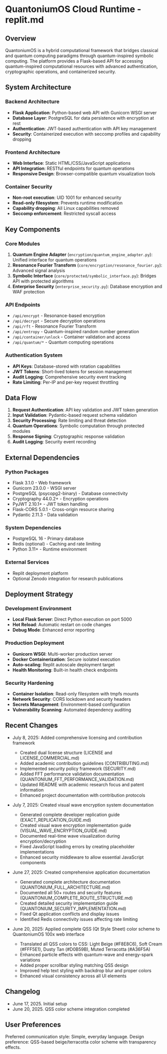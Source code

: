 # QuantoniumOS Cloud Runtime - replit.md

## Overview

QuantoniumOS is a hybrid computational framework that bridges classical and quantum computing paradigms through quantum-inspired symbolic computing. The platform provides a Flask-based API for accessing quantum-inspired computational resources with advanced authentication, cryptographic operations, and containerized security.

## System Architecture

### Backend Architecture
- **Flask Application**: Python-based web API with Gunicorn WSGI server
- **Database Layer**: PostgreSQL for data persistence with encryption at rest
- **Authentication**: JWT-based authentication with API key management
- **Security**: Containerized execution with seccomp profiles and capability dropping

### Frontend Architecture
- **Web Interface**: Static HTML/CSS/JavaScript applications
- **API Integration**: RESTful endpoints for quantum operations
- **Responsive Design**: Browser-compatible quantum visualization tools

### Container Security
- **Non-root execution**: UID 1001 for enhanced security
- **Read-only filesystem**: Prevents runtime modification
- **Capability dropping**: All Linux capabilities removed
- **Seccomp enforcement**: Restricted syscall access

## Key Components

### Core Modules
1. **Quantum Engine Adapter** (`encryption/quantum_engine_adapter.py`): Unified interface for quantum operations
2. **Resonance Fourier Transform** (`core/encryption/resonance_fourier.py`): Advanced signal analysis
3. **Symbolic Interface** (`core/protected/symbolic_interface.py`): Bridges API with protected algorithms
4. **Enterprise Security** (`enterprise_security.py`): Database encryption and WAF protection

### API Endpoints
- `/api/encrypt` - Resonance-based encryption
- `/api/decrypt` - Secure decryption operations  
- `/api/rft` - Resonance Fourier Transform
- `/api/entropy` - Quantum-inspired random number generation
- `/api/container/unlock` - Container validation and access
- `/api/quantum/*` - Quantum computing operations

### Authentication System
- **API Keys**: Database-stored with rotation capabilities
- **JWT Tokens**: Short-lived tokens for session management
- **Audit Logging**: Comprehensive security event tracking
- **Rate Limiting**: Per-IP and per-key request throttling

## Data Flow

1. **Request Authentication**: API key validation and JWT token generation
2. **Input Validation**: Pydantic-based request schema validation
3. **Security Processing**: Rate limiting and threat detection
4. **Quantum Operations**: Symbolic computation through protected modules
5. **Response Signing**: Cryptographic response validation
6. **Audit Logging**: Security event recording

## External Dependencies

### Python Packages
- Flask 3.1.0 - Web framework
- Gunicorn 23.0.0 - WSGI server
- PostgreSQL (psycopg2-binary) - Database connectivity
- Cryptography 44.0.2+ - Encryption operations
- PyJWT 2.10.1+ - JWT token handling
- Flask-CORS 5.0.1 - Cross-origin resource sharing
- Pydantic 2.11.3 - Data validation

### System Dependencies
- PostgreSQL 16 - Primary database
- Redis (optional) - Caching and rate limiting
- Python 3.11+ - Runtime environment

### External Services
- Replit deployment platform
- Optional Zenodo integration for research publications

## Deployment Strategy

### Development Environment
- **Local Flask Server**: Direct Python execution on port 5000
- **Hot Reload**: Automatic restart on code changes
- **Debug Mode**: Enhanced error reporting

### Production Deployment
- **Gunicorn WSGI**: Multi-worker production server
- **Docker Containerization**: Secure isolated execution
- **Auto-scaling**: Replit autoscale deployment target
- **Health Monitoring**: Built-in health check endpoints

### Security Hardening
- **Container Isolation**: Read-only filesystem with tmpfs mounts
- **Network Security**: CORS lockdown and security headers
- **Secrets Management**: Environment-based configuration
- **Vulnerability Scanning**: Automated dependency auditing

## Recent Changes

- July 8, 2025: Added comprehensive licensing and contribution framework
  - Created dual license structure (LICENSE and LICENSE_COMMERCIAL.md)
  - Added academic contribution guidelines (CONTRIBUTING.md)
  - Implemented security policy framework (SECURITY.md)
  - Added FFT performance validation documentation (QUANTONIUM_FFT_PERFORMANCE_VALIDATION.md)
  - Updated README with academic research focus and patent information
  - Enhanced project documentation with contribution protocols

- July 7, 2025: Created visual wave encryption system documentation
  - Generated complete developer replication guide (EXACT_REPLICATION_GUIDE.md)
  - Created visual wave encryption implementation guide (VISUAL_WAVE_ENCRYPTION_GUIDE.md)
  - Documented real-time wave visualization during encryption/decryption
  - Fixed JavaScript loading errors by creating placeholder implementations
  - Enhanced security middleware to allow essential JavaScript components

- June 27, 2025: Created comprehensive application documentation
  - Generated complete architecture documentation (QUANTONIUM_FULL_ARCHITECTURE.md)
  - Documented all 50+ routes and security features (QUANTONIUM_COMPLETE_ROUTE_STRUCTURE.md)
  - Created detailed security implementation guide (QUANTONIUM_SECURITY_IMPLEMENTATION.md)
  - Fixed Qt application conflicts and display issues
  - Identified Redis connectivity issues affecting rate limiting

- June 20, 2025: Applied complete QSS (Qt Style Sheet) color scheme to QuantoniumOS 100x web interface
  - Translated all QSS colors to CSS: Light Beige (#F8E8C6), Soft Cream (#FFF5E1), Dusty Tan (#D0B59B), Muted Terracotta (#A36F5A)
  - Enhanced particle effects with quantum-wave and energy-spark variations
  - Added proper scrollbar styling matching QSS design
  - Improved help text styling with backdrop blur and proper colors
  - Enhanced visual consistency across all UI elements

## Changelog

- June 17, 2025. Initial setup
- June 20, 2025. QSS color scheme integration completed

## User Preferences

Preferred communication style: Simple, everyday language.
Design preference: QSS-based beige/terracotta color scheme with transparency effects.